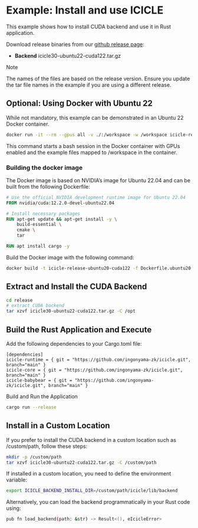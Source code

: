 

# Example: Install and use ICICLE

This example shows how to install CUDA backend and use it in Rust application.

Download release binaries from our [github release page](https://github.com/ingonyama-zk/icicle/releases):
- **Backend** icicle30-ubuntu22-cuda122.tar.gz

> [!NOTE]
> The names of the files are based on the release version. Ensure you update the tar file names in the example if you are using a different release.

## Optional: Using Docker with Ubuntu 22

While not mandatory, this example can be demonstrated in an Ubuntu 22 Docker container.
```bash
docker run -it --rm --gpus all -v ./:/workspace -w /workspace icicle-release-ubuntu22-cuda122 bash
```

This command starts a bash session in the Docker container with GPUs enabled and the example files mapped to /workspace in the container.

### Building the docker image

The Docker image is based on NVIDIA’s image for Ubuntu 22.04 and can be built from the following Dockerfile:
```dockerfile
# Use the official NVIDIA development runtime image for Ubuntu 22.04
FROM nvidia/cuda:12.2.0-devel-ubuntu22.04

# Install necessary packages
RUN apt-get update && apt-get install -y \
    build-essential \
    cmake \
    tar

RUN apt install cargo -y
```

Build the Docker image with the following command:
```bash
docker build -t icicle-release-ubuntu20-cuda122 -f Dockerfile.ubuntu20 .
```

## Extract and Install the CUDA Backend

```bash
cd release
# extract CUDA backend
tar xzvf icicle30-ubuntu22-cuda122.tar.gz -C /opt
```

## Build the Rust Application and Execute

Add the following dependencies to your Cargo.toml file:

```cargo
[dependencies]
icicle-runtime = { git = "https://github.com/ingonyama-zk/icicle.git", branch="main" }
icicle-core = { git = "https://github.com/ingonyama-zk/icicle.git", branch="main" }
icicle-babybear = { git = "https://github.com/ingonyama-zk/icicle.git", branch="main" }
```

Build and Run the Application

```bash
cargo run --release
```

## Install in a Custom Location
If you prefer to install the CUDA backend in a custom location such as /custom/path, follow these steps:

```bash
mkdir -p /custom/path
tar xzvf icicle30-ubuntu22-cuda122.tar.gz -C /custom/path
```

If installed in a custom location, you need to define the environment variable:

```bash
export ICICLE_BACKEND_INSTALL_DIR=/custom/path/icicle/lib/backend
```

Alternatively, you can load the backend programmatically in your Rust code using:
```bash
pub fn load_backend(path: &str) -> Result<(), eIcicleError>
```
